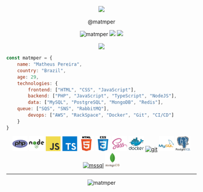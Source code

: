 <p align="center">
	<a href="https://matheusp.com.br" target="_blank">
		<img src="https://matheusp.com.br/assets/img/logotipo-matheus-pereira.png"/>
	</a>
</p>

<p align="center">
	@matmper
</p>

<p align="center">
    <img src="https://komarev.com/ghpvc/?username=matmper&style=for-the-badge&logo=appveyor&color=ff69b4" alt="matmper" />
	<img src="https://img.shields.io/github/followers/matmper?style=for-the-badge&color=ff69b4" />
	<img src="https://img.shields.io/github/last-commit/matmper/matmper?style=for-the-badge&label=Updated&color=ff69b4" />
</p>

<p align="center">
	<a href="https://linkedin.com/in/matheusmp" target="_blank">
		<img align="center" src="https://img.shields.io/badge/linkedin-%230077B5.svg?style=for-the-badge&logo=linkedin&logoColor=white"/>
	</a>
</p>

```js
const matmper = {
    name: "Matheus Pereira",
    country: "Brazil",
    age: 29,
    technologies: {
        frontend: ["HTML", "CSS", "JavaScript"],
        backend: ["PHP", "JavaScript", "TypeScript", "NodeJS"],
        data: ["MySQL", "PostgreSQL", "MongoDB", "Redis"],
	queue: ["SQS", "SNS", "RabbitMQ"],
        devops: ["AWS", "RackSpace", "Docker", "Git", "CI/CD"]
    }
}
```

<p align="center">
	<a href="https://www.php.net" target="_blank" rel="noreferrer"><img src="https://raw.githubusercontent.com/devicons/devicon/master/icons/php/php-original.svg" alt="php" width="40" height="40"/></a>
	<a href="https://nodejs.org" target="_blank" rel="noreferrer"><img src="https://raw.githubusercontent.com/devicons/devicon/master/icons/nodejs/nodejs-original-wordmark.svg" alt="nodejs" width="40" height="40"/></a>
	<a href="https://developer.mozilla.org/en-US/docs/Web/JavaScript" target="_blank" rel="noreferrer"><img src="https://raw.githubusercontent.com/devicons/devicon/master/icons/javascript/javascript-original.svg" alt="javascript" width="40" height="40"/></a>
	 <a href="https://www.typescriptlang.org/" target="_blank" rel="noreferrer"><img src="https://raw.githubusercontent.com/devicons/devicon/master/icons/typescript/typescript-original.svg" alt="typescript" width="40" height="40"/></a>
	<a href="https://www.w3.org/html/" target="_blank" rel="noreferrer"><img src="https://raw.githubusercontent.com/devicons/devicon/master/icons/html5/html5-original-wordmark.svg" alt="html5" width="40" height="40"/></a>
	<a href="https://www.w3schools.com/css/" target="_blank" rel="noreferrer"><img src="https://raw.githubusercontent.com/devicons/devicon/master/icons/css3/css3-original-wordmark.svg" alt="css3" width="40" height="40"/></a>
	 <a href="https://sass-lang.com" target="_blank" rel="noreferrer"><img src="https://raw.githubusercontent.com/devicons/devicon/master/icons/sass/sass-original.svg" alt="sass" width="40" height="40"/></a> 
	<a href="https://www.docker.com/" target="_blank" rel="noreferrer"><img src="https://raw.githubusercontent.com/devicons/devicon/master/icons/docker/docker-original-wordmark.svg" alt="docker" width="40" height="40"/></a>
	<a href="https://git-scm.com/" target="_blank" rel="noreferrer"><img src="https://www.vectorlogo.zone/logos/git-scm/git-scm-icon.svg" alt="git" width="40" height="40"/></a>
	 <a href="https://www.mysql.com/" target="_blank" rel="noreferrer"><img src="https://raw.githubusercontent.com/devicons/devicon/master/icons/mysql/mysql-original-wordmark.svg" alt="mysql" width="40" height="40"/></a>
	<a href="https://www.postgresql.org" target="_blank" rel="noreferrer"><img src="https://raw.githubusercontent.com/devicons/devicon/master/icons/postgresql/postgresql-original-wordmark.svg" alt="postgresql" width="40" height="40"/></a>
	<a href="https://www.microsoft.com/en-us/sql-server" target="_blank" rel="noreferrer"><img src="https://www.svgrepo.com/show/303229/microsoft-sql-server-logo.svg" alt="mssql" width="40" height="40"/></a>
	<a href="https://www.mongodb.com/" target="_blank" rel="noreferrer"><img src="https://raw.githubusercontent.com/devicons/devicon/master/icons/mongodb/mongodb-original-wordmark.svg" alt="mongodb" width="40" height="40"/></a>
</p>
 
---
 
<p align="center">
	<img src="https://github-readme-stats.vercel.app/api/top-langs?username=matmper&show_icons=true&locale=en&layout=compact" alt="matmper" />
</p>
